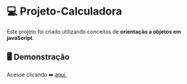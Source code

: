 # 💻 Projeto-Calculadora
Este projeto foi criado utilizando conceitos de <strong>orientação a objetos em javaScript</strong>.

## 🖥️ Demonstração
Acesse clicando ➡️ [aqui.](https://ricardo-dev-1988.github.io/validador-de-formul-rio/)
